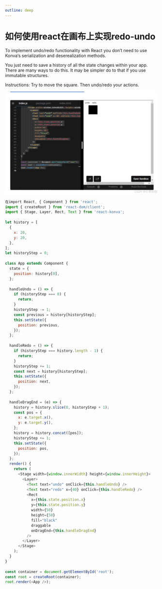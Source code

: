```yaml
---
outline: deep
---
```


# 如何使用react在画布上实现redo-undo

To implement undo/redo functionality with React you don’t need to use Konva‘s serialization and deserealization methods.

You just need to save a history of all the state changes within your app. There are many ways to do this. It may be simpler do to that if you use immutable structures.

Instructions: Try to move the square. Then undo/redo your actions.

![alt text](assets/14cbcd145d5742bc94057748b952597c.png)


```javascript
在import React, { Component } from 'react';
import { createRoot } from 'react-dom/client';
import { Stage, Layer, Rect, Text } from 'react-konva';

let history = [
  {
    x: 20,
    y: 20,
  },
];
let historyStep = 0;

class App extends Component {
  state = {
    position: history[0],
  };

  handleUndo = () => {
    if (historyStep === 0) {
      return;
    }
    historyStep -= 1;
    const previous = history[historyStep];
    this.setState({
      position: previous,
    });
  };

  handleRedo = () => {
    if (historyStep === history.length - 1) {
      return;
    }
    historyStep += 1;
    const next = history[historyStep];
    this.setState({
      position: next,
    });
  };

  handleDragEnd = (e) => {
    history = history.slice(0, historyStep + 1);
    const pos = {
      x: e.target.x(),
      y: e.target.y(),
    };
    history = history.concat([pos]);
    historyStep += 1;
    this.setState({
      position: pos,
    });
  };
  render() {
    return (
      <Stage width={window.innerWidth} height={window.innerHeight}>
        <Layer>
          <Text text="undo" onClick={this.handleUndo} />
          <Text text="redo" x={40} onClick={this.handleRedo} />
          <Rect
            x={this.state.position.x}
            y={this.state.position.y}
            width={50}
            height={50}
            fill="black"
            draggable
            onDragEnd={this.handleDragEnd}
          />
        </Layer>
      </Stage>
    );
  }
}

const container = document.getElementById('root');
const root = createRoot(container);
root.render(<App />);

```
